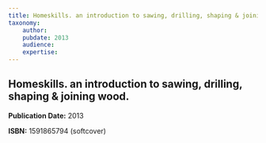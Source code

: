 ```yaml
---
title: Homeskills. an introduction to sawing, drilling, shaping & joining wood.
taxonomy:
	author: 
	pubdate: 2013
	audience: 
	expertise: 
---
```

## Homeskills. an introduction to sawing, drilling, shaping & joining wood.

**Publication Date:** 2013

**ISBN:** 1591865794 (softcover)